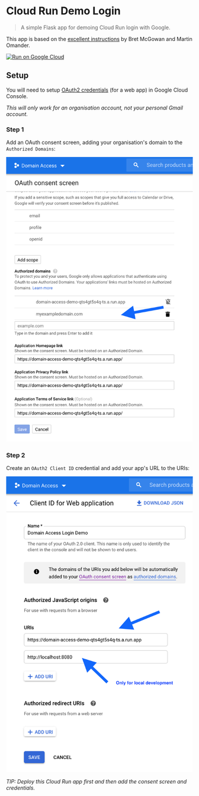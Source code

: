 # Cloud Run Demo Login

> A simple Flask app for demoing Cloud Run login with Google.

This app is based on the [excellent instructions](https://youtu.be/1qG4BabzoXo) by Bret McGowan and Martin Omander.

[![Run on Google Cloud](https://deploy.cloud.run/button.svg)](https://deploy.cloud.run)

## Setup

You will need to setup [OAuth2 credentials](https://console.cloud.google.com/apis/credentials) (for a web app) in Google Cloud Console.

*This will only work for an organisation account, not your personal Gmail account.*

### Step 1

Add an OAuth consent screen, adding your organisation's domain to the `Authorized Domains`:

![Setup your consent screen](docs/google-login-01.png)

### Step 2

Create an `OAuth2 Client ID` credential and add your app's URL to the URIs:

![](docs/google-login-02.png)

*TIP: Deploy this Cloud Run app first and then add the consent screen and credentials.*